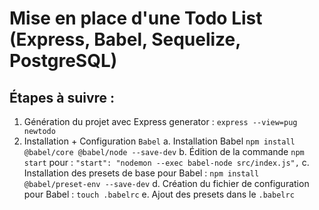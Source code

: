 # Mise en place d'une Todo List (Express, Babel, Sequelize, PostgreSQL)

## Étapes à suivre :

1. Génération du projet avec Express generator : `express --view=pug newtodo`
2. Installation + Configuration `Babel`
  a. Installation Babel `npm install @babel/core @babel/node --save-dev`
  b. Édition de la commande `npm start` pour : `"start": "nodemon --exec babel-node src/index.js",`
  c. Installation des presets de base pour Babel : `npm install @babel/preset-env --save-dev`
  d. Création du fichier de configuration pour Babel : `touch .babelrc`
  e. Ajout des presets dans le `.babelrc` 

